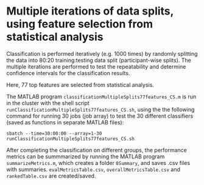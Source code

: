# Multiple iterations of data splits, using feature selection from statistical analysis

Classification is performed iteratively (e.g. 1000 times) by randomly splitting the data into 80:20 training:testing data split (participant-wise splits). The multiple iterations are performed to test the repeatability and determine confidence intervals for the classification results. 

Here, 77 top features are selected from statistical analysis. 

The MATLAB program `classificationMultipleSplits77features_CS.m` is run in the cluster with the shell script `runClassificationMultipleSplits77features_CS.sh`, using the the following command for running 30 jobs (job array) to test the 30 different classifiers (saved as functions in separate MATLAB files): 
```
sbatch --time=30:00:00 --array=1-30 runClassificationMultipleSplits77features_CS.sh
```
After completing the classification on different groups, the performance metrics can be summmarized by running the MATLAB program `summarizeMetrics.m`, which creates a folder `0Summary`, and saves .csv files with summaries. `evalMetricsTable.csv`, `overallMetricsTable.csv` and `rankedTable.csv` are created/saved. 
